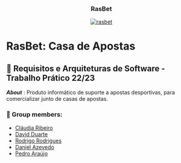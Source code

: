 <br />

<div align="center">
  <h3 align="center">RasBet</h3>
  <a href="https://github.com/webst2r/Rasbet">
  	<img src="https://imgur.com/X1iHDFd" alt="rasbet">
  </a>
  <br />
</div>

<!-- ABOUT THE PROJECT -->
# RasBet: Casa de Apostas
## :pushpin: Requisitos e Arquiteturas de Software - Trabalho Prático 22/23
***About*** : Produto informático de suporte a apostas desportivas, para comercializar junto de casas de apostas.


### :handshake: Group members:
- [Cláudia Ribeiro](https://github.com/claudiadmr)   
- [David Duarte](https://github.com/sleiman)    
- [Rodrigo Rodrigues](https://github.com/webst2r)  
- [Daniel Azevedo](https://github.com/danieltazevedo)   
- [Pedro Araújo](https://github.com/pedroarauj09)  
